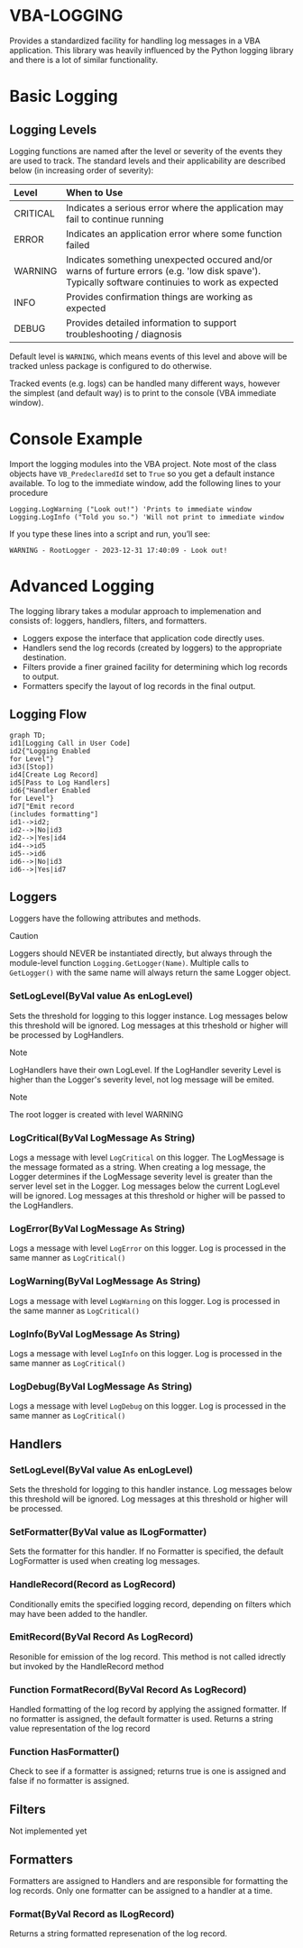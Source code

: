 # VBA-LOGGING
Provides a standardized facility for handling log messages in a VBA application.  This library was heavily influenced by the Python logging library and there is a lot of similar functionality.

# Basic Logging

## Logging Levels

Logging functions are named after the level or severity of the events they are used to track. The standard levels and their applicability are described below (in increasing order of severity):

| Level    | When to Use |
| :---     | :--- | 
| CRITICAL | Indicates a serious error where the application may fail to continue running  |
| ERROR    | Indicates an application error where some function failed  |
| WARNING  | Indicates  something unexpected occured and/or warns of furture errors (e.g. 'low disk spave'). Typically software continuies to work as expected |
| INFO     | Provides confirmation things are working as expected |
| DEBUG    | Provides detailed information to support troubleshooting / diagnosis |

Default level is `WARNING`, which means events of this level and above will be tracked unless package is configured to do otherwise.

Tracked events (e.g. logs) can be handled many different ways, however the simplest (and default way) is to print to the console (VBA immediate window).

# Console Example

Import the logging modules into the VBA project. Note most of the class objects have `VB_PredeclaredId` set to `True` so you get a default instance available. To log to the immediate window, add the following lines to your procedure

```
Logging.LogWarning ("Look out!") 'Prints to immediate window
Logging.LogInfo ("Told you so.") 'Will not print to immediate window
```

If you type these lines into a script and run, you’ll see:

```
WARNING - RootLogger - 2023-12-31 17:40:09 - Look out!
```


# Advanced Logging

The logging library takes a modular approach to implemenation and consists of: loggers, handlers, filters, and formatters.
- Loggers expose the interface that application code directly uses.
- Handlers send the log records (created by loggers) to the appropriate destination.
- Filters provide a finer grained facility for determining which log records to output.
- Formatters specify the layout of log records in the final output.

## Logging Flow
```mermaid
graph TD;
id1[Logging Call in User Code]
id2{"Logging Enabled
for Level"}
id3([Stop])
id4[Create Log Record]
id5[Pass to Log Handlers]
id6{"Handler Enabled
for Level"}
id7["Emit record
(includes formatting"]
id1-->id2;
id2-->|No|id3
id2-->|Yes|id4
id4-->id5
id5-->id6
id6-->|No|id3
id6-->|Yes|id7
```
## Loggers

Loggers have the following attributes and methods.
> [!CAUTION]
> Loggers should NEVER be instantiated directly, but always through the module-level function ```Logging.GetLogger(Name)```. Multiple calls to ```GetLogger()``` with the same name will always return the same Logger object.



### SetLogLevel(ByVal value As enLogLevel)
Sets the threshold for logging to this logger instance. Log messages below this threshold will be ignored. Log messages at this trheshold or higher will be processed by LogHandlers.

> [!Note]
> LogHandlers have their own LogLevel. If the LogHandler severity Level is higher than the Logger's severity level, not log message will be emited.

> [!Note]
> The root logger is created with level WARNING

### LogCritical(ByVal LogMessage As String)
Logs a message with level ```LogCritical``` on this logger. The LogMessage is the message formated as a string. When creating a log message, the Logger determines if the LogMessage severity level is greater than the server level set in the Logger.  Log messages below the current LogLevel will be ignored. Log messages at this threshold or higher will be passed to the LogHandlers.

### LogError(ByVal LogMessage As String)
Logs a message with level ```LogError``` on this logger. Log is processed in the same manner as ```LogCritical()```

### LogWarning(ByVal LogMessage As String)
Logs a message with level ```LogWarning``` on this logger. Log is processed in the same manner as ```LogCritical()```

### LogInfo(ByVal LogMessage As String)
Logs a message with level ```LogInfo``` on this logger. Log is processed in the same manner as ```LogCritical()```

### LogDebug(ByVal LogMessage As String)
Logs a message with level ```LogDebug``` on this logger. Log is processed in the same manner as ```LogCritical()```

## Handlers

### SetLogLevel(ByVal value As enLogLevel)
Sets the threshold for logging to this handler instance. Log messages below this threshold will be ignored. Log messages at this threshold or higher will be processed.

### SetFormatter(ByVal value as ILogFormatter)
Sets the formatter for this handler.  If no Formatter is specified, the default LogFormatter is used when creating log messages.

### HandleRecord(Record as LogRecord)
Conditionally emits the specified logging record, depending on filters which may have been added to the handler.

### EmitRecord(ByVal Record As LogRecord)
Resonible for emission of the log record.  This method is not called idrectly but invoked by the HandleRecord method

### Function FormatRecord(ByVal Record As LogRecord)
Handled formatting of the log record by applying the assigned formatter. If no formatter is assigned, the default formatter is used. Returns a string value representation of the log record

### Function HasFormatter()
Check to see if a formatter is assigned; returns true is one is assigned and false if no formatter is assigned. 

## Filters
Not implemented yet

## Formatters

Formatters are assigned to Handlers and are responsible for formatting the log records. Only one formatter can be assigned to a handler at a time.

### Format(ByVal Record as ILogRecord)
Returns a string formatted represenation of the log record.
